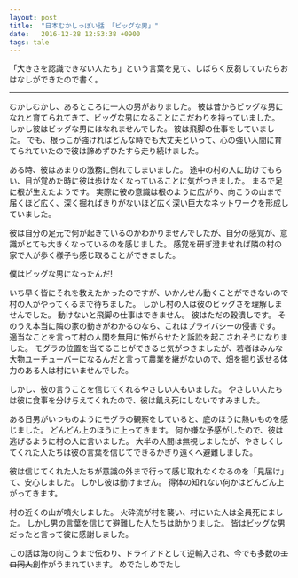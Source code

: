 ```yaml
---
layout: post
title:  "日本むかしっぽい話 「ビッグな男」"
date:   2016-12-28 12:53:38 +0900
tags: tale
---
```


「大きさを認識できない人たち」という言葉を見て、しばらく反芻していたらおはなしができたので書く。

---

むかしむかし、あるところに一人の男がおりました。
彼は昔からビッグな男になれと育てられてきて、ビッグな男になることにこだわりを持っていました。
しかし彼はビッグな男にはなれませんでした。
彼は飛脚の仕事をしていました。
でも、根っこが強ければどんな時でも大丈夫といって、心の強い人間に育てられていたので彼は諦めずひたすら走り続けました。

ある時、彼はあまりの激務に倒れてしまいました。
途中の村の人に助けてもらい、目が覚めた時に彼は歩けなくなっていることに気がつきました。
まるで足に根が生えたようです。
実際に彼の意識は根のように広がり、向こうの山まで届くほど広く、深く掘ればきりがないほど広く深い巨大なネットワークを形成していました。

彼は自分の足元で何が起きているのかわかりませんでしたが、自分の感覚が、意識がとても大きくなっているのを感じました。
感覚を研ぎ澄ませれば隣の村の家で人が歩く様子も感じ取ることができました。

僕はビッグな男になったんだ!

いち早く皆にそれを教えたかったのですが、いかんせん動くことができないので村の人がやってくるまで待ちました。
しかし村の人は彼のビッグさを理解しませんでした。
動けないと飛脚の仕事はできません。
彼はただの穀潰しです。
そのうえ本当に隣の家の動きがわかるのなら、これはプライバシーの侵害です。
適当なことを言って村の人間を無用に怖がらせたと訴訟を起こされそうになりました。
モグラの位置を当てることができると気がつきましたが、若者はみんな大物ユーチューバーになるんだと言って農業を継がないので、畑を掘り返せる体力のある人は村にいませんでした。

しかし、彼の言うことを信じてくれるやさしい人もいました。
やさしい人たちは彼に食事を分け与えてくれたので、彼は飢え死にしないですみました。

ある日男がいつものようにモグラの観察をしていると、底のほうに熱いものを感じました。
どんどん上のほうに上ってきます。
何か嫌な予感がしたので、彼は逃げるように村の人に言いました。
大半の人間は無視しましたが、やさしくしてくれた人たちは彼の言葉を信じてできるかぎり遠くへ避難しました。

彼は信じてくれた人たちが意識の外まで行って感じ取れなくなるのを「見届け」て、安心しました。
しかし彼は動けません。
得体の知れない何かはどんどん上がってきます。

村の近くの山が噴火しました。
火砕流が村を襲い、村にいた人は全員死にました。
しかし男の言葉を信じて避難した人たちは助かりました。
皆はビッグな男だったと言って彼に感謝しました。

この話は海の向こうまで伝わり、ドライアドとして逆輸入され、今でも多数の~~エロ同人~~創作がうまれています。
めでたしめでたし